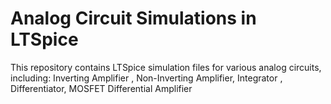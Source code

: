 # Analog Circuit Simulations in LTSpice

This repository contains LTSpice simulation files for various analog circuits, including:
Inverting Amplifier ,
Non-Inverting Amplifier,
Integrator ,
Differentiator,
MOSFET Differential Amplifier
